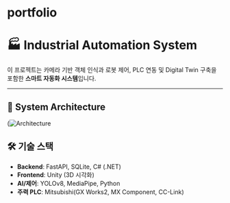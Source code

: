 # portfolio
# 🏭 Industrial Automation System

이 프로젝트는 카메라 기반 객체 인식과 로봇 제어, PLC 연동 및 Digital Twin 구축을 포함한 **스마트 자동화 시스템**입니다.  

---

## 🧩 System Architecture

(![Architecture](https://github.com/user-attachments/assets/7fce15d3-d269-42db-9107-f80810d027a5)



## 🛠 기술 스택

- **Backend**: FastAPI, SQLite, C# (.NET)
- **Frontend**: Unity (3D 시각화)
- **AI/제어**: YOLOv8, MediaPipe, Python
- **주력 PLC**: Mitsubishi(GX Works2, MX Component, CC-Link)
